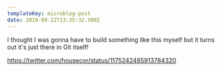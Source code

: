 ```yaml
---
templateKey: microblog-post
date: 2019-09-22T13:35:32.500Z
---
```


I thought I was gonna have to build something like this myself but it turns out it's just there in Git itself!

https://twitter.com/housecor/status/1175242485913784320
